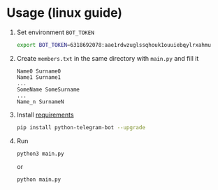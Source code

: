 # Usage (linux guide)
1. Set environment `BOT_TOKEN`
    ```bash
    export BOT_TOKEN=6318692078:aae1rdwzuglssqhouk1ouuiebqylrxahmu
    ```
2. Create `members.txt` in the same directory with `main.py` and fill it
    ```
    Name0 Surname0
    Name1 Surname1
    ...
    SomeName SomeSurname
    ...
    Name_n SurnameN
    ```
3. Install [requirements](https://github.com/python-telegram-bot/python-telegram-bot)
   ```bash
   pip install python-telegram-bot --upgrade
   ```
4. Run
   ```bush
   python3 main.py
   ```
   or
   ```bush
   python main.py
   ```